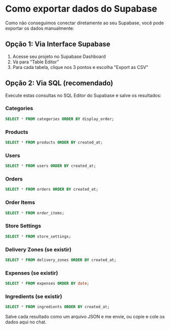 # Como exportar dados do Supabase

Como não conseguimos conectar diretamente ao seu Supabase, você pode exportar os dados manualmente:

## Opção 1: Via Interface Supabase
1. Acesse seu projeto no Supabase Dashboard
2. Vá para "Table Editor"
3. Para cada tabela, clique nos 3 pontos e escolha "Export as CSV"

## Opção 2: Via SQL (recomendado)
Execute estas consultas no SQL Editor do Supabase e salve os resultados:

### Categories
```sql
SELECT * FROM categories ORDER BY display_order;
```

### Products  
```sql
SELECT * FROM products ORDER BY created_at;
```

### Users
```sql
SELECT * FROM users ORDER BY created_at;
```

### Orders
```sql
SELECT * FROM orders ORDER BY created_at;
```

### Order Items
```sql
SELECT * FROM order_items;
```

### Store Settings
```sql
SELECT * FROM store_settings;
```

### Delivery Zones (se existir)
```sql
SELECT * FROM delivery_zones ORDER BY created_at;
```

### Expenses (se existir)
```sql
SELECT * FROM expenses ORDER BY date;
```

### Ingredients (se existir)
```sql
SELECT * FROM ingredients ORDER BY created_at;
```

Salve cada resultado como um arquivo JSON e me envie, ou copie e cole os dados aqui no chat.